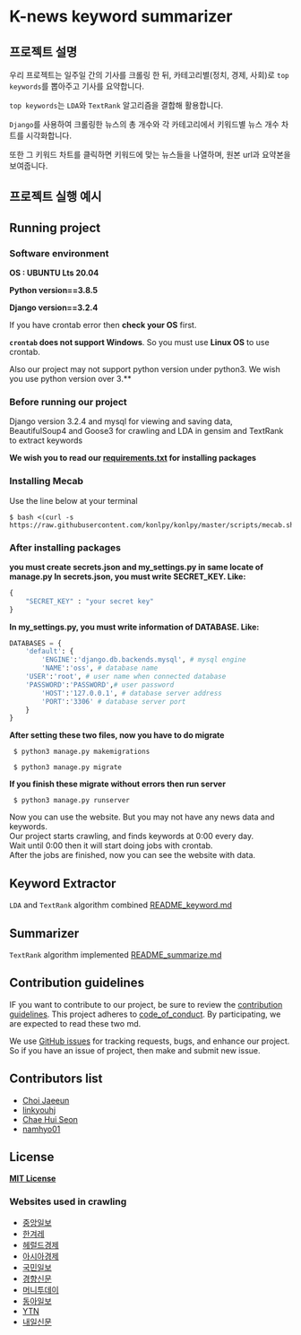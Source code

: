 # K-news keyword summarizer

## 프로젝트 설명
우리 프로젝트는 일주일 간의 기사를 크롤링 한 뒤, 카테고리별(정치, 경제, 사회)로 `top keywords`를 뽑아주고 기사를 요약합니다.

`top keywords`는 `LDA`와 `TextRank` 알고리즘을 결합해 활용합니다. 

`Django`를 사용하여 크롤링한 뉴스의 총 개수와 각 카테고리에서 키워드별 뉴스 개수 차트를 시각화합니다.

또한 그 키워드 차트를 클릭하면 키워드에 맞는 뉴스들을 나열하며, 원본 url과 요약본을 보여줍니다.

## 프로젝트 실행 예시


## Running project
### Software environment
**OS : UBUNTU Lts 20.04** 

**Python version==3.8.5**

**Django version==3.2.4**

If you have crontab error then **check your OS** first. 

**`crontab` does not support Windows**. So you must use **Linux OS** to use crontab. 

Also our project may not support python version under python3. We wish you use python version over 3.**

### Before running our project 
Django version 3.2.4 and mysql for viewing and saving data, BeautifulSoup4 and Goose3 for crawling
and LDA in gensim and TextRank to extract keywords  

**We wish you to read our [requirements.txt](requirements.txt) for installing packages**
### Installing **Mecab** 
Use the line below at your terminal
```
$ bash <(curl -s https://raw.githubusercontent.com/konlpy/konlpy/master/scripts/mecab.sh)
```
### After installing packages
**you must create secrets.json and my_settings.py in same locate of manage.py
In secrets.json, you must write SECRET_KEY. Like:**
```python
{
    "SECRET_KEY" : "your secret key"
}
```
**In my_settings.py, you must write information of DATABASE. Like:**
```python
DATABASES = {
    'default': { 
        'ENGINE':'django.db.backends.mysql', # mysql engine
        'NAME':'oss', # database name
	'USER':'root', # user name when connected database
	'PASSWORD':'PASSWORD',# user password
        'HOST':'127.0.0.1', # database server address
        'PORT':'3306' # database server port
    }
}
```
**After setting these two files, now you have to do migrate**  
```
 $ python3 manage.py makemigrations 
```

```
 $ python3 manage.py migrate
```

**If you finish these migrate without errors then run server**  
```
 $ python3 manage.py runserver
```

Now you can use the website. But you may not have any news data and keywords.  
Our project starts crawling, and finds keywords at 0:00 every day.  
Wait until 0:00 then it will start doing jobs with crontab.  
After the jobs are finished, now you can see the website with data.

## Keyword Extractor 
`LDA` and `TextRank` algorithm combined
[README_keyword.md](README_keyword.md)

## Summarizer
`TextRank` algorithm implemented 
[README_summarize.md](README_summarize.md)

## Contribution guidelines
IF you want to contribute to our project, be sure to review the 
[contribution guidelines](CONTRIBUTING.md).
This project adheres to [code_of_conduct](CODE_OF_CONDUCT.md). 
By participating, we are expected to read these two md.

We use [GitHub issues](https://github.com/ossteam8/oss8_proj/issues) for 
tracking requests, bugs, and enhance our project.
So if you have an issue of project, then make and submit new issue.

## Contributors list
 - [Choi Jaeeun](https://github.com/jjaen0823)  
 - [linkyouhj](https://github.com/linkyouhj)  
 - [Chae Hui Seon](https://github.com/chaehuiseon)  
 - [namhyo01](https://github.com/namhyo01)    

## License
**[MIT License](LICENSE)**



### Websites used in crawling
 - [중앙일보](https://joongang.joins.com/)
 - [한겨레](https://www.hani.co.kr/arti/list.html)
 - [헤럴드경제](http://biz.heraldcorp.com/)
 - [아시아경제](https://www.asiae.co.kr/)
 - [국민일보](http://www.kmib.co.kr/news/index.asp)
 - [경향신문](http://www.khan.co.kr/)
 - [머니투데이](https://www.mt.co.kr/)
 - [동아일보](https://www.donga.com/)
 - [YTN](https://www.ytn.co.kr/)
 - [내일신문](https://www.naeil.com/)

